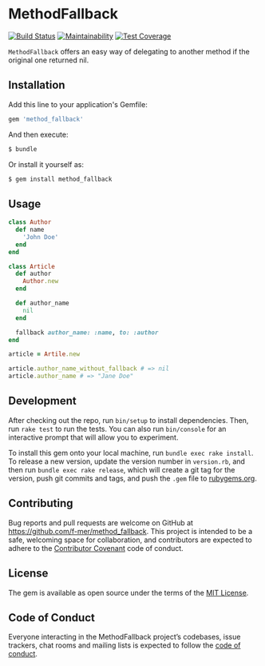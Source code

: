 # MethodFallback

[![Build Status](https://travis-ci.org/f-mer/method_fallback.svg?branch=master)](https://travis-ci.org/f-mer/method_fallback)
[![Maintainability](https://api.codeclimate.com/v1/badges/6600af762b40e0c56192/maintainability)](https://codeclimate.com/github/f-mer/method_fallback/maintainability)
[![Test Coverage](https://api.codeclimate.com/v1/badges/6600af762b40e0c56192/test_coverage)](https://codeclimate.com/github/f-mer/method_fallback/test_coverage)

`MethodFallback` offers an easy way of delegating to another method if the
original one returned nil.

## Installation

Add this line to your application's Gemfile:

```ruby
gem 'method_fallback'
```

And then execute:

```sh
$ bundle
```

Or install it yourself as:

```sh
$ gem install method_fallback
```

## Usage

```ruby
class Author
  def name
    'John Doe'
  end
end

class Article
  def author
    Author.new
  end

  def author_name
    nil
  end

  fallback author_name: :name, to: :author
end

article = Artile.new

article.author_name_without_fallback # => nil
article.author_name # => "Jane Doe"
```

## Development

After checking out the repo, run `bin/setup` to install dependencies. Then, run `rake test` to run the tests. You can also run `bin/console` for an interactive prompt that will allow you to experiment.

To install this gem onto your local machine, run `bundle exec rake install`. To release a new version, update the version number in `version.rb`, and then run `bundle exec rake release`, which will create a git tag for the version, push git commits and tags, and push the `.gem` file to [rubygems.org](https://rubygems.org).

## Contributing

Bug reports and pull requests are welcome on GitHub at https://github.com/f-mer/method_fallback. This project is intended to be a safe, welcoming space for collaboration, and contributors are expected to adhere to the [Contributor Covenant](http://contributor-covenant.org) code of conduct.

## License

The gem is available as open source under the terms of the [MIT License](https://opensource.org/licenses/MIT).

## Code of Conduct

Everyone interacting in the MethodFallback project’s codebases, issue trackers, chat rooms and mailing lists is expected to follow the [code of conduct](https://github.com/f-mer/method_fallback/blob/master/CODE_OF_CONDUCT.md).
